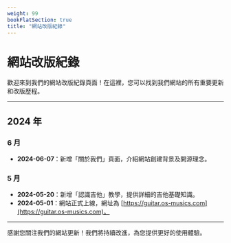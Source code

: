 ```yaml
---
weight: 99
bookFlatSection: true
title: "網站改版紀錄"
---
```


# 網站改版紀錄

歡迎來到我們的網站改版紀錄頁面！在這裡，您可以找到我們網站的所有重要更新和改版歷程。

---

## 2024 年

### 6 月

- **2024-06-07**：新增「關於我們」頁面，介紹網站創建背景及開源理念。

### 5 月

- **2024-05-20**：新增「認識吉他」教學，提供詳細的吉他基礎知識。
- **2024-05-01**：網站正式上線，網址為 [https://guitar.os-musics.com](https://guitar.os-musics.com)。

---

感謝您關注我們的網站更新！我們將持續改進，為您提供更好的使用體驗。